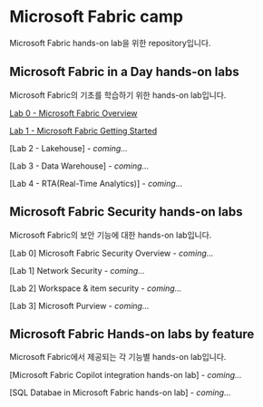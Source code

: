 # Microsoft Fabric camp
Microsoft Fabric hands-on lab을 위한 repository입니다.

## Microsoft Fabric in a Day hands-on labs
Microsoft Fabric의 기초를 학습하기 위한 hands-on lab입니다.

[Lab 0 - Microsoft Fabric Overview](/microsoft-fabric-in-a-day/Lab0%20Microsoft%20Fabric%20Overview/Lab0%20Microsoft%20Fabric%20Overview.md)

[Lab 1 - Microsoft Fabric Getting Started](/microsoft-fabric-in-a-day/Lab1%20Microsoft%20Fabric%20Getting%20Started/Lab02%20Microsoft%20Fabric%20Getting%20Started.md)

[Lab 2 - Lakehouse] - *coming...*

[Lab 3 - Data Warehouse] - *coming...*

[Lab 4 - RTA(Real-Time Analytics)] - *coming...*

## Microsoft Fabric Security hands-on labs
Microsoft Fabric의 보안 기능에 대한 hands-on lab입니다.

[Lab 0] Microsoft Fabric Security Overview - *coming...*

[Lab 1] Network Security - *coming...*

[Lab 2] Workspace & item security - *coming...*

[Lab 3] Microsoft Purview - *coming...*

## Microsoft Fabric Hands-on labs by feature
Microsoft Fabric에서 제공되는 각 기능별 hands-on lab입니다.

[Microsoft Fabric Copilot integration hands-on lab] - *coming...*

[SQL Databae in Microsoft Fabric hands-on lab] - *coming...*